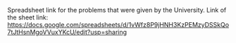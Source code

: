 Spreadsheet link for the problems that were given by the University.
Link of the sheet link: https://docs.google.com/spreadsheets/d/1vWfz8P9jHNH3KzPEMzyDSSkQo7tJtHsnMgoVVuxYKcU/edit?usp=sharing
